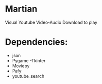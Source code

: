 # Martian
Visual Youtube Video-Audio Download to play

# Dependencies:
- json
- Pygame
-Tkinter
- Moviepy
- Pafy
- youtube_search
